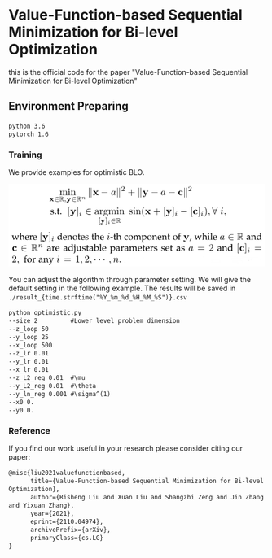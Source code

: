 # Value-Function-based Sequential Minimization for Bi-level Optimization
this is the official code for the paper "Value-Function-based Sequential Minimization for Bi-level Optimization"

## Environment Preparing
```
python 3.6
pytorch 1.6
```

### Training

We provide examples for optimistic BLO.<br>

<div align=center>
  
![optimistic BLO](eq20.png)
</div>

You can adjust the algorithm through parameter setting. We will give the default setting in the following example.
The results will be saved in `./result_{time.strftime("%Y_%m_%d_%H_%M_%S")}.csv`
```
python optimistic.py
--size 2         #Lower level problem dimension
--z_loop 50
--y_loop 25
--x_loop 500
--z_lr 0.01
--y_lr 0.01
--x_lr 0.01
--z_L2_reg 0.01  #\mu
--y_L2_reg 0.01  #\theta
--y_ln_reg 0.001 #\sigma^(1)
--x0 0.
--y0 0.
  ```
### Reference

If you find our work useful in your research please consider citing our paper:

```
@misc{liu2021valuefunctionbased,
      title={Value-Function-based Sequential Minimization for Bi-level Optimization}, 
      author={Risheng Liu and Xuan Liu and Shangzhi Zeng and Jin Zhang and Yixuan Zhang},
      year={2021},
      eprint={2110.04974},
      archivePrefix={arXiv},
      primaryClass={cs.LG}
}
```
